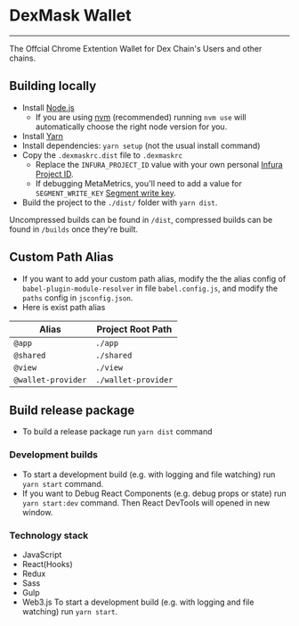 # DexMask Wallet
---
The Offcial Chrome Extention Wallet for Dex Chain's Users and other chains.

## Building locally

- Install [Node.js](https://nodejs.org)
    - If you are using [nvm](https://github.com/creationix/nvm#installation) (recommended) running `nvm use` will automatically choose the right node version for you.
- Install [Yarn](https://yarnpkg.com/en/docs/install)
- Install dependencies: `yarn setup` (not the usual install command)
- Copy the `.dexmaskrc.dist` file to `.dexmaskrc`
    - Replace the `INFURA_PROJECT_ID` value with your own personal [Infura Project ID](https://infura.io/docs).
    - If debugging MetaMetrics, you'll need to add a value for `SEGMENT_WRITE_KEY` [Segment write key](https://segment.com/docs/connections/find-writekey/).
- Build the project to the `./dist/` folder with `yarn dist`.

Uncompressed builds can be found in `/dist`, compressed builds can be found in `/builds` once they're built.

## Custom Path Alias

- If you want to add your custom path alias, modify the the alias config of `babel-plugin-module-resolver` in file `babel.config.js`, and modify the `paths` config in `jsconfig.json`.
- Here is exist path alias

| Alias   |Project Root Path      |
|----------|-------------|
|`@app` |`./app` |
|`@shared` |`./shared` |
|`@view` |`./view` |
|`@wallet-provider` |`./wallet-provider` |


## Build release package

- To build a release package run `yarn dist` command

### Development builds

- To start a development build (e.g. with logging and file watching) run `yarn start` command.
- If you want to Debug React Components (e.g. debug props or state) run `yarn start:dev` command. Then React DevTools will opened in new window.

### Technology stack

- JavaScript
- React(Hooks)
- Redux
- Sass
- Gulp
- Web3.js
To start a development build (e.g. with logging and file watching) run `yarn start`.
